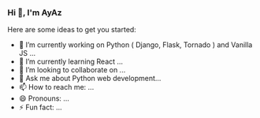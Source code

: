 ### Hi 👋, I'm AyAz



Here are some ideas to get you started:

- 🔭 I’m currently working on Python ( Django, Flask, Tornado ) and Vanilla JS ...
- 🌱 I’m currently learning React ...
- 👯 I’m looking to collaborate on ...
- 💬 Ask me about Python web development...
- 📫 How to reach me: ...
- 😄 Pronouns: ...
- ⚡ Fun fact: ...

